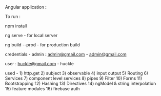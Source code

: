 Angular application :



To run :

npm install

ng serve - for local server

ng build --prod - for production build

credentials - 
admin : admin@gmail.com - admin@gmail.com

user : huckle@gmail.com - huckle


used -  1) http.get
        2) subject
        3) observable
        4) input output
        5) Routing
        6) Services
        7) component level services
        8) pipes
        9) Filter
        10) Forms
        11) Bootstrapping 
        12) Hashing 
        13) Directives
        14) ngModel & string interpolation
	15) feature modules
	16) firebase auth
        
        
                

